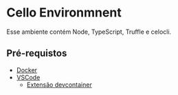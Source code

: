 # Cello Environmnent

Esse ambiente contém Node, TypeScript, Truffle e celocli.

## Pré-requistos
- [Docker](https://www.docker.com/)
- [VSCode](https://code.visualstudio.com/)
    - [Extensão devcontainer](https://marketplace.visualstudio.com/items?itemName=ms-vscode-remote.remote-containers)

